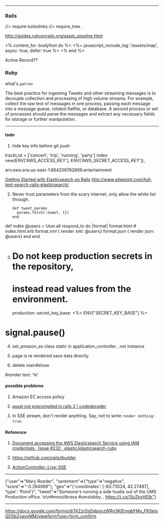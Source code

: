   <meta charset="utf-8">
  <meta http-equiv="X-UA-Compatible" content="IE=edge">
  <meta name="viewport" content="width=device-width, initial-scale=1">
  <!-- The above 3 meta tags *must* come first in the head; any other head content must come *after* these tags -->
  <meta name="description" content="">
  <meta name="author" content="">
  <!--link rel="icon" href="../../favicon.ico"-->


  <!-- Custom styles for this template -->
  <link href="static/css/dashboard.css" rel="stylesheet">

<!--script>window.jQuery || document.write('<script src="../../assets/js/vendor/jquery.min.js"><\/script>')</script-->
<script src="static/js/bootstrap.min.js"></script>


---


### Rails

//= require turbolinks
//= require_tree .

http://guides.rubyonrails.org/asset_pipeline.html


<% content_for :bodyfoot do %>
    <%= javascript_include_tag '/assets/map', async: true, defer: true %>
<% end %>


Active Record??

### Ruby

what's  `patron`


The best practice for ingesting Tweets and other streaming messages is to decouple collection and processing of high volume streams. For example, collect the raw text of messages in one process, passing each message into a message queue, rotated flatfile, or database. A second process or set of processes should parse the messages and extract any necessary fields for storage or further manipulation.

---

#### todo

1. hide key info before git push

trackList = ['concert', 'trip', 'running', 'party']
index
new(ENV['AWS_ACCESS_KEY'], ENV['AWS_SECRET_ACCESS_KEY']),

arn:aws:sns:us-east-1:664206762806:entertainment



[Getting Started with Elasticsearch on Rails](http://www.codinginthecrease.com/news_article/show/409843?referrer_id=948927)
http://www.sitepoint.com/full-text-search-rails-elasticsearch/

2. Never trust parameters from the scary internet, only allow the white list through.

       def tweet_params
         params.fetch(:tweet, {})
       end

  def index
    @users = User.all
    respond_to do |format|
      format.html # index.html.erb
      format.xml  { render xml: @users}
      format.json { render json: @users}
    end
  end

3. # Do not keep production secrets in the repository,
   # instead read values from the environment.
   production:
     secret_key_base: <%= ENV["SECRET_KEY_BASE"] %>


# signal.pause()

4. set_amazon_es
    class static in application_controller , not instance


5. page is re rendered
   save data directly

6. delete main#show


#render text: 'hi'



#### possible problems

1. Amazon EC access policy

2. [asset not precompiled in rails 3 | codedecoder](https://codedecoder.wordpress.com/2012/11/05/asset-not-precompiled-asset_pipeline-rails-3/)

3. In SSE stream, don't render anything. Say, not to write `render nothing: true`.


#### Reference

1. [Document accessing the AWS Elasticsearch Service using IAM credentials · Issue #232 · elastic/elasticsearch-ruby](https://github.com/elastic/elasticsearch-ruby/issues/232)

2. https://github.com/rails/jbuilder

3. [ActionController::Live::SSE](http://api.rubyonrails.org/classes/ActionController/Live/SSE.html)



---


{"user"=>"Mary Roeder",
"sentiment"=>{"type"=>"negative", "score"=>"-0.284899"},
"geo"=>"{'coordinates': [-83.73524, 42.27497], 'type': 'Point'}",
"tweet"=>"Someone's running a side hustle out of the UMS Production office.  \n\n#mnozilbrass #umslobby… https://t.co/3lzZkvHE8r"}


---

https://docs.google.com/forms/d/1XZzrDsDdpsvzWRn3KIEmgbYMv_FK0eIsQD5bZyavoMM/viewform?usp=form_confirm



